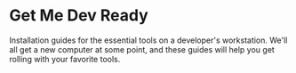 # Get Me Dev Ready
Installation guides for the essential tools on a developer's workstation. We'll all get a new computer at some point, and these guides will help you get rolling with your favorite tools.
